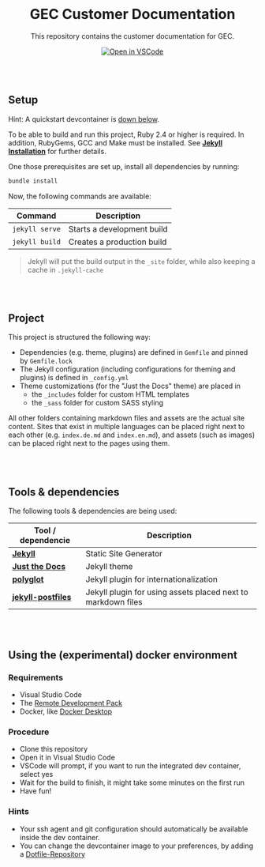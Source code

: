 <br>

<div align="center">

# GEC Customer Documentation

This repository contains the customer documentation for GEC.

[![Open in VSCode](https://open.vscode.dev/badges/open-in-vscode.svg)](https://open.vscode.dev/gecio/gecio.github.io)
</div>

<br><br>

## Setup

Hint: A quickstart devcontainer is [down below](#Using-the-(experimental)-docker-environment).

To be able to build and run this project, Ruby 2.4 or higher is required. In addition, RubyGems, GCC and Make must be installed. See
**[Jekyll Installation](https://jekyllrb.com/docs/installation/)** for further details.

One those prerequisites are set up, install all dependencies by running:

```bash
bundle install
```

Now, the following commands are available:

| Command        | Description                |
| -------------- | -------------------------- |
| `jekyll serve` | Starts a development build |
| `jekyll build` | Creates a production build |

> Jekyll will put the build output in the `_site` folder, while also keeping a cache in `.jekyll-cache`

<br><br>

## Project

This project is structured the following way:

- Dependencies (e.g. theme, plugins) are defined in `Gemfile` and pinned by `Gemfile.lock`
- The Jekyll configuration (including configurations for theming and plugins) is defined in `_config.yml`
- Theme customizations (for the "Just the Docs" theme) are placed in
  - the `_includes` folder for custom HTML templates
  - the `_sass` folder for custom SASS styling

All other folders containing markdown files and assets are the actual site content. Sites that exist in multiple languages can be placed
right next to each other (e.g. `index.de.md` and `index.en.md`), and assets (such as images) can be placed right next to the pages using
them.

<br><br>

## Tools & dependencies

The following tools & dependencies are being used:

| Tool / dependencie                                                  | Description                                                  |
| ------------------------------------------------------------------- | ------------------------------------------------------------ |
| **[Jekyll](https://jekyllrb.com/)**                                 | Static Site Generator                                        |
| **[Just the Docs](https://github.com/pmarsceill/just-the-docs)**    | Jekyll theme                                                 |
| **[polyglot](https://github.com/untra/polyglot)**                   | Jekyll plugin for internationalization                       |
| **[jekyll-postfiles](https://github.com/nhoizey/jekyll-postfiles)** | Jekyll plugin for using assets placed next to markdown files |

<br><br>

## Using the (experimental) docker environment

### Requirements

- Visual Studio Code
- The [Remote Development Pack](https://marketplace.visualstudio.com/items?itemName=ms-vscode-remote.vscode-remote-extensionpack)
- Docker, like [Docker Desktop](https://www.docker.com/products/docker-desktop)

### Procedure

- Clone this repository
- Open it in Visual Studio Code
- VSCode will prompt, if you want to run the integrated dev container, select yes
- Wait for the build to finish, it might take some minutes on the first run
- Have fun!

### Hints

- Your ssh agent and git configuration should automatically be available inside the dev container.
- You can change the devcontainer image to your preferences, by adding a [Dotfile-Repository](https://code.visualstudio.com/docs/remote/containers#_personalizing-with-dotfile-repositories)
